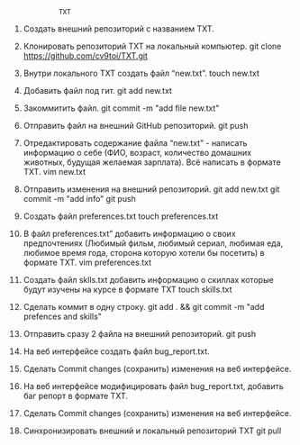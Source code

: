                 TXT
1. Создать внешний репозиторий c названием TXT.
2. Клонировать репозиторий TXT на локальный компьютер.
git clone https://github.com/cv9toi/TXT.git

3. Внутри локального TXT создать файл “new.txt”.
touch new.txt

4. Добавить файл под гит.
git add new.txt

5. Закоммитить файл.
git commit -m "add file new.txt"

6. Отправить файл на внешний GitHub репозиторий.
git push

7. Отредактировать содержание файла “new.txt” - написать информацию о себе (ФИО, возраст, количество домашних животных, будущая желаемая зарплата). Всё написать в формате TXT.
vim new.txt

8. Отправить изменения на внешний репозиторий.
git add new.txt
git commit -m "add info"
git push

9. Создать файл preferences.txt
touch preferences.txt

10. В файл preferences.txt” добавить информацию о своих предпочтениях (Любимый фильм, любимый сериал, любимая еда, любимое время года, сторона которую хотели бы посетить) в формате TXT.
vim preferences.txt

11. Создать файл sklls.txt добавить информацию о скиллах которые будут изучены на курсе в формате TXT
touch skills.txt

12. Сделать коммит в одну строку.
git add . && git commit -m "add prefences and skills"

13. Отправить сразу 2 файла на внешний репозиторий.
git push

14. На веб интерфейсе создать файл bug_report.txt.
15. Сделать Commit changes (сохранить) изменения на веб интерфейсе.
16. На веб интерфейсе модифицировать файл bug_report.txt, добавить баг репорт в формате TXT.
17. Сделать Commit changes (сохранить) изменения на веб интерфейсе.
18. Синхронизировать внешний и локальный репозиторий TXT
git pull

